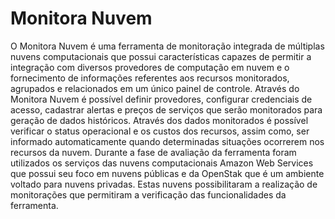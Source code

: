 Monitora Nuvem
================

O Monitora Nuvem é uma ferramenta de monitoração integrada de múltiplas nuvens computacionais que possui características capazes de permitir a integração com diversos provedores de computação em nuvem e o fornecimento de informações referentes aos recursos monitorados, agrupados e relacionados em um único painel de controle. Através do Monitora Nuvem é possível definir provedores, configurar credenciais de acesso, cadastrar alertas e preços de serviços que serão monitorados para geração de dados históricos. Através dos dados monitorados é possível verificar o status operacional e os custos dos recursos, assim como, ser informado automaticamente quando determinadas situações ocorrerem nos recursos da nuvem. Durante a fase de avaliação da ferramenta foram utilizados os serviços das nuvens computacionais Amazon Web Services que possui seu foco em nuvens públicas e da OpenStak que é um ambiente voltado para nuvens privadas. Estas nuvens possibilitaram a realização de monitorações que permitiram a verificação das funcionalidades da ferramenta.
